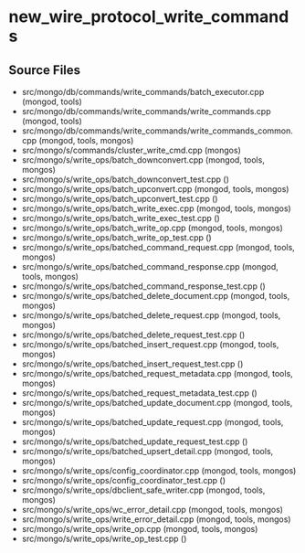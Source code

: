 # new\_wire\_protocol\_write\_commands

## Source Files

- src/mongo/db/commands/write\_commands/batch\_executor.cpp   (mongod, tools)
- src/mongo/db/commands/write\_commands/write\_commands.cpp   (mongod, tools)
- src/mongo/db/commands/write\_commands/write\_commands\_common.cpp   (mongod, tools, mongos)
- src/mongo/s/commands/cluster\_write\_cmd.cpp   (mongos)
- src/mongo/s/write\_ops/batch\_downconvert.cpp   (mongod, tools, mongos)
- src/mongo/s/write\_ops/batch\_downconvert\_test.cpp   ()
- src/mongo/s/write\_ops/batch\_upconvert.cpp   (mongod, tools, mongos)
- src/mongo/s/write\_ops/batch\_upconvert\_test.cpp   ()
- src/mongo/s/write\_ops/batch\_write\_exec.cpp   (mongod, tools, mongos)
- src/mongo/s/write\_ops/batch\_write\_exec\_test.cpp   ()
- src/mongo/s/write\_ops/batch\_write\_op.cpp   (mongod, tools, mongos)
- src/mongo/s/write\_ops/batch\_write\_op\_test.cpp   ()
- src/mongo/s/write\_ops/batched\_command\_request.cpp   (mongod, tools, mongos)
- src/mongo/s/write\_ops/batched\_command\_response.cpp   (mongod, tools, mongos)
- src/mongo/s/write\_ops/batched\_command\_response\_test.cpp   ()
- src/mongo/s/write\_ops/batched\_delete\_document.cpp   (mongod, tools, mongos)
- src/mongo/s/write\_ops/batched\_delete\_request.cpp   (mongod, tools, mongos)
- src/mongo/s/write\_ops/batched\_delete\_request\_test.cpp   ()
- src/mongo/s/write\_ops/batched\_insert\_request.cpp   (mongod, tools, mongos)
- src/mongo/s/write\_ops/batched\_insert\_request\_test.cpp   ()
- src/mongo/s/write\_ops/batched\_request\_metadata.cpp   (mongod, tools, mongos)
- src/mongo/s/write\_ops/batched\_request\_metadata\_test.cpp   ()
- src/mongo/s/write\_ops/batched\_update\_document.cpp   (mongod, tools, mongos)
- src/mongo/s/write\_ops/batched\_update\_request.cpp   (mongod, tools, mongos)
- src/mongo/s/write\_ops/batched\_update\_request\_test.cpp   ()
- src/mongo/s/write\_ops/batched\_upsert\_detail.cpp   (mongod, tools, mongos)
- src/mongo/s/write\_ops/config\_coordinator.cpp   (mongod, tools, mongos)
- src/mongo/s/write\_ops/config\_coordinator\_test.cpp   ()
- src/mongo/s/write\_ops/dbclient\_safe\_writer.cpp   (mongod, tools, mongos)
- src/mongo/s/write\_ops/wc\_error\_detail.cpp   (mongod, tools, mongos)
- src/mongo/s/write\_ops/write\_error\_detail.cpp   (mongod, tools, mongos)
- src/mongo/s/write\_ops/write\_op.cpp   (mongod, tools, mongos)
- src/mongo/s/write\_ops/write\_op\_test.cpp   ()
